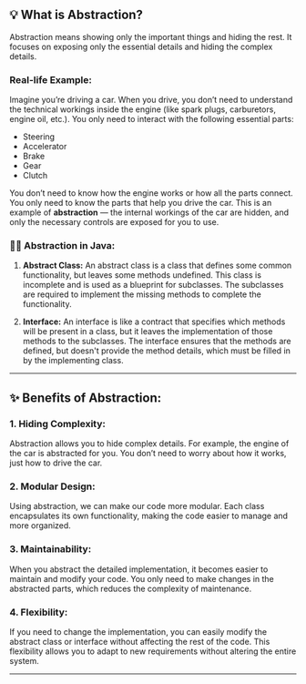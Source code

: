 ## 💡 What is Abstraction?

Abstraction means showing only the important things and hiding the rest. It focuses on exposing only the essential details and hiding the complex details.

### Real-life Example:
Imagine you’re driving a car. When you drive, you don’t need to understand the technical workings inside the engine (like spark plugs, carburetors, engine oil, etc.). You only need to interact with the following essential parts:

- Steering
- Accelerator
- Brake
- Gear
- Clutch

You don’t need to know how the engine works or how all the parts connect. You only need to know the parts that help you drive the car. This is an example of **abstraction** — the internal workings of the car are hidden, and only the necessary controls are exposed for you to use.

### 🧑‍💻 Abstraction in Java:

1. **Abstract Class:**
   An abstract class is a class that defines some common functionality, but leaves some methods undefined. This class is incomplete and is used as a blueprint for subclasses. The subclasses are required to implement the missing methods to complete the functionality.

2. **Interface:**
   An interface is like a contract that specifies which methods will be present in a class, but it leaves the implementation of those methods to the subclasses. The interface ensures that the methods are defined, but doesn't provide the method details, which must be filled in by the implementing class.

---

## ✨ Benefits of Abstraction:

### 1. Hiding Complexity:
Abstraction allows you to hide complex details. For example, the engine of the car is abstracted for you. You don’t need to worry about how it works, just how to drive the car.

### 2. Modular Design:
Using abstraction, we can make our code more modular. Each class encapsulates its own functionality, making the code easier to manage and more organized.

### 3. Maintainability:
When you abstract the detailed implementation, it becomes easier to maintain and modify your code. You only need to make changes in the abstracted parts, which reduces the complexity of maintenance.

### 4. Flexibility:
If you need to change the implementation, you can easily modify the abstract class or interface without affecting the rest of the code. This flexibility allows you to adapt to new requirements without altering the entire system.

---

